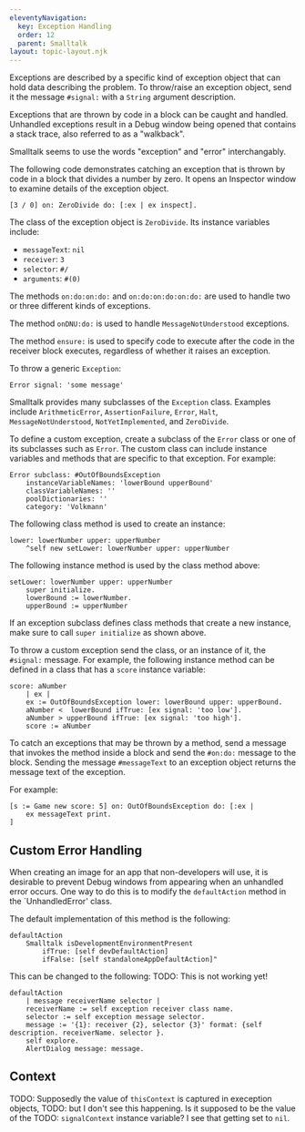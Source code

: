 ```yaml
---
eleventyNavigation:
  key: Exception Handling
  order: 12
  parent: Smalltalk
layout: topic-layout.njk
---
```


Exceptions are described by a specific kind of exception object
that can hold data describing the problem.
To throw/raise an exception object, send it the
message `#signal:` with a `String` argument description.

Exceptions that are thrown by code in a block can be caught and handled.
Unhandled exceptions result in a Debug window being opened
that contains a stack trace, also referred to as a "walkback".

Smalltalk seems to use the words "exception" and "error" interchangably.

The following code demonstrates catching an exception
that is thrown by code in a block that divides a number by zero.
It opens an Inspector window to examine details of the exception object.

```smalltalk
[3 / 0] on: ZeroDivide do: [:ex | ex inspect].
```

The class of the exception object is `ZeroDivide`.
Its instance variables include:

- `messageText`: `nil`
- `receiver`: `3`
- `selector`: `#/`
- `arguments`: `#(0)`

The methods `on:do:on:do:` and `on:do:on:do:on:do:`
are used to handle two or three different kinds of exceptions.

The method `onDNU:do:` is used to handle `MessageNotUnderstood` exceptions.

The method `ensure:` is used to specify code to execute
after the code in the receiver block executes,
regardless of whether it raises an exception.

To throw a generic `Exception`:

```smalltalk
Error signal: 'some message'
```

Smalltalk provides many subclasses of the `Exception` class.
Examples include `ArithmeticError`, `AssertionFailure`, `Error`, `Halt`,
`MessageNotUnderstood`, `NotYetImplemented`, and `ZeroDivide`.

To define a custom exception, create a subclass of the `Error` class
or one of its subclasses such as `Error`.
The custom class can include instance variables and methods
that are specific to that exception.
For example:

```smalltalk
Error subclass: #OutOfBoundsException
    instanceVariableNames: 'lowerBound upperBound'
    classVariableNames: ''
    poolDictionaries: ''
    category: 'Volkmann'
```

The following class method is used to create an instance:

```smalltalk
lower: lowerNumber upper: upperNumber
    ^self new setLower: lowerNumber upper: upperNumber
```

The following instance method is used by the class method above:

```smalltalk
setLower: lowerNumber upper: upperNumber
    super initialize.
    lowerBound := lowerNumber.
    upperBound := upperNumber
```

If an exception subclass defines class methods that create a new instance,
make sure to call `super initialize` as shown above.

To throw a custom exception send the class, or an instance of it,
the `#signal:` message.
For example, the following instance method can be defined
in a class that has a `score` instance variable:

```smalltalk
score: aNumber
    | ex |
    ex := OutOfBoundsException lower: lowerBound upper: upperBound.
    aNumber <  lowerBound ifTrue: [ex signal: 'too low'].
    aNumber > upperBound ifTrue: [ex signal: 'too high'].
    score := aNumber
```

To catch an exceptions that may be thrown by a method,
send a message that invokes the method inside a block
and send the `#on:do:` message to the block.
Sending the message `#messageText` to an exception object
returns the message text of the exception.

For example:

```smalltalk
[s := Game new score: 5] on: OutOfBoundsException do: [:ex |
    ex messageText print.
]
```

## Custom Error Handling

When creating an image for an app that non-developers will use,
it is desirable to prevent Debug windows from appearing
when an unhandled error occurs.
One way to do this is to modify the `defaultAction` method
in the `UnhandledError' class.

The default implementation of this method is the following:

```smalltalk
defaultAction
    Smalltalk isDevelopmentEnvironmentPresent
        ifTrue: [self devDefaultAction]
        ifFalse: [self standaloneAppDefaultAction]"
```

This can be changed to the following:
TODO: This is not working yet!

```smalltalk
defaultAction
    | message receiverName selector |
    receiverName := self exception receiver class name.
    selector := self exception message selector.
    message := '{1}: receiver {2}, selector {3}' format: {self description. receiverName. selector }.
    self explore.
    AlertDialog message: message.
```

## Context

TODO: Supposedly the value of `thisContext` is captured in exeception objects,
TODO: but I don't see this happening. Is it supposed to be the value of the
TODO: `signalContext` instance variable? I see that getting set to `nil`.
